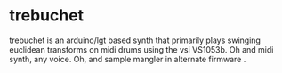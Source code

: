 # trebuchet
trebuchet is an arduino/lgt based synth that primarily plays swinging euclidean transforms on midi drums using the vsi VS1053b. Oh and midi synth, any voice. Oh, and sample mangler in alternate firmware .
